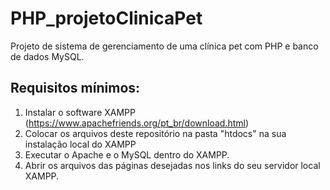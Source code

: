 # PHP_projetoClinicaPet
Projeto de sistema de gerenciamento de uma clínica pet com PHP e banco de dados MySQL.

## Requisitos mínimos:
1. Instalar o software XAMPP (https://www.apachefriends.org/pt_br/download.html)
2. Colocar os arquivos deste repositório na pasta "htdocs" na sua instalação local do XAMPP
3. Executar o Apache e o MySQL dentro do XAMPP.
4. Abrir os arquivos das páginas desejadas nos links do seu servidor local XAMPP.
